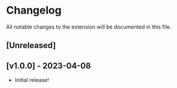 # Changelog

All notable changes to the extension will be documented in this file.

## [Unreleased]

## [v1.0.0] - 2023-04-08
- Initial release!